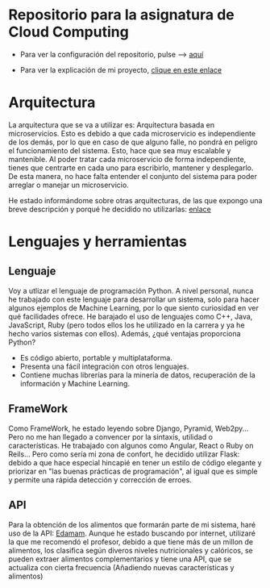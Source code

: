 ﻿# Repositorio para la asignatura de Cloud Computing
- Para ver la configuración del repositorio, pulse --> [aquí](doc/configuración.md)

- Para ver la explicación de mi proyecto, [clique en este enlace](doc/explicacionProyecto.md)

# Arquitectura
La arquitectura que se va a utilizar es: Arquitectura basada en microservicios.
Esto es debido a que cada microservicio es independiente de los demás, por lo que en caso de que alguno falle, no pondrá en peligro el funcionamiento del sistema. Esto, hace que sea muy escalable y mantenible.
Al poder tratar cada microservicio de forma independiente, tienes que centrarte en cada uno para escribirlo, mantener y desplegarlo. De esta manera, no hace falta entender el conjunto del sistema para poder arreglar o manejar un microservicio.

He estado informándome sobre otras arquitecturas, de las que expongo una breve descripción y porqué he decidido no utilizarlas: [enlace](doc/arquitectura.md)


# Lenguajes y herramientas
## Lenguaje
Voy a utlizar el lenguaje de programación Python. A nivel personal, nunca he trabajado con este lenguaje para desarrollar un sistema, solo para hacer algunos ejemplos de Machine Learning, por lo que siento curiosidad en ver qué facilidades ofrece. He barajado el uso de lenguajes como C++, Java, JavaScript, Ruby (pero todos ellos los he utilizado en la carrera y ya he hecho varios sistemas con ellos). 
Además, ¿qué ventajas proporciona Python?
- Es código abierto, portable y multiplataforma.
- Presenta una fácil integración con otros lenguajes.
- Contiene muchas librerías para la minería de datos, recuperación de la información y Machine Learning.

## FrameWork
Como FrameWork, he estado leyendo sobre Django, Pyramid, Web2py... Pero no me han llegado a convencer por la sintaxis, utilidad o características. He trabajado con algunos como Angular, React o Ruby on Reils... Pero como sería mi zona de confort, he decidido utilizar Flask: debido a que hace especial hincapié en tener un estilo de código elegante y priorizar en "las buenas prácticas de programación", al igual que es simple y permite una rápida detección y corrección de erroes.

## API
Para la obtención de los alimentos que formarán parte de mi sistema, haré uso de la API: [Edamam](https://www.edamam.com/). 
Aunque he estado buscando por internet, utilizaré la que me recomendó el profesor, debido a que tiene más de un millon de alimentos, los clasifica según diveros niveles nutricionales y calóricos, se pueden extraer alimentos complementarios y tiene una API, que se actualiza con cierta frecuencia (Añadiendo nuevas características y alimentos)














